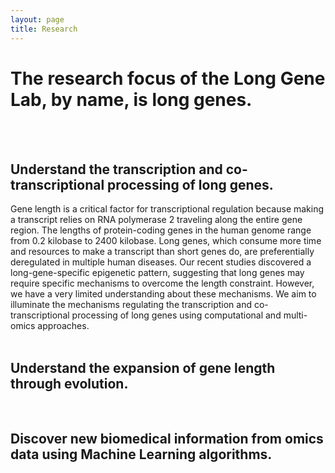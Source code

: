 ```yaml
---
layout: page
title: Research 
---
```


# The research focus of the Long Gene Lab, by name, is long genes.
 <br>
 <br>
 
## Understand the transcription and co-transcriptional processing of long genes.<br>
Gene length is a critical factor for transcriptional regulation because making a transcript relies on RNA polymerase 2 traveling along the entire gene region. The lengths of protein-coding genes in the human genome range from 0.2 kilobase to 2400 kilobase. Long genes, which consume more time and resources to make a transcript than short genes do, are preferentially deregulated in multiple human diseases. Our recent studies discovered a long-gene-specific epigenetic pattern, suggesting that long genes may require specific mechanisms to overcome the length constraint. However, we have a very limited understanding about these mechanisms. We aim to illuminate the mechanisms regulating the transcription and co-transcriptional processing of long genes using computational and multi-omics approaches.<br>
 <br>
 

## Understand the expansion of gene length through evolution. 
 <br>
 

## Discover new biomedical information from omics data using Machine Learning algorithms.
 <br>

